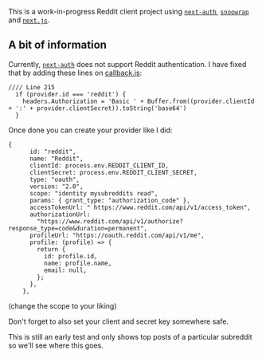 This is a work-in-progress Reddit client project using [`next-auth`](https://github.com/nextauthjs/next-auth), [`snoowrap`](https://github.com/not-an-aardvark/snoowrap) and [`next.js`](https://github.com/vercel/next.js/).

## A bit of information

Currently, [`next-auth`](https://github.com/nextauthjs/next-auth) does not support Reddit authentication. I have fixed that by adding these lines on [callback.js](https://github.com/afoyer/next-auth/blob/1c052930ef9e6aaef93da7bcc36b87e7dcaed4b8/src/server/lib/oauth/callback.js):
```
//// Line 215
  if (provider.id === 'reddit') {
    headers.Authorization = 'Basic ' + Buffer.from((provider.clientId + ':' + provider.clientSecret)).toString('base64')
  }
```
Once done you can create your provider like I did: 
```
{
      id: "reddit",
      name: "Reddit",
      clientId: process.env.REDDIT_CLIENT_ID,
      clientSecret: process.env.REDDIT_CLIENT_SECRET,
      type: "oauth",
      version: "2.0",
      scope: "identity mysubreddits read",
      params: { grant_type: "authorization_code" },
      accessTokenUrl: " https://www.reddit.com/api/v1/access_token",
      authorizationUrl:
        "https://www.reddit.com/api/v1/authorize?response_type=code&duration=permanent",
      profileUrl: "https://oauth.reddit.com/api/v1/me",
      profile: (profile) => {
        return {
          id: profile.id,
          name: profile.name,
          email: null,
        };
      },
    },
```
(change the scope to your liking)

Don't forget to also set your client and secret key somewhere safe.

This is still an early test and only shows top posts of a particular subreddit so we'll see where this goes.
